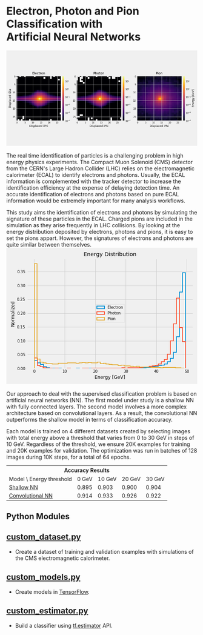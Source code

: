 # Electron, Photon and Pion Classification with <br/> Artificial Neural Networks
![](notebooks/image.png)

The real time identification of particles is a challenging problem in high energy physics experiments.
The Compact Muon Solenoid (CMS) detector from the CERN's Large Hadron Collider (LHC) relies on the electromagnetic
calorimeter (ECAL) to identify electrons and photons. Usually, the ECAL information is complemented with
the tracker detector to increase the identification efficiency at the expense of delaying detection time.
An accurate identification of electrons and photons based on pure ECAL information would be extremely
important for many analysis workflows.

This study aims the identification of electrons and photons by simulating the signature of these particles
in the ECAL. Charged pions are included in the simulation as they arise frequently in LHC collisions.
By looking at the energy distribution deposited by electrons, photons and pions, it is easy to set the
pions appart. However, the signatures of electrons and photons are quite similar between themselves.
![](notebooks/energy.png)

Our approach to deal with the supervised classification problem is based on artificial neural networks (NN).
The first model under study is a shallow NN with fully connected layers. The second model involves a more complex
architecture based on convolutional layers. As a result, the convolutional NN outperforms the shallow model
in terms of classification accuracy.

Each model is trained on 4 different datasets created by selecting images with total energy above a threshold
that varies from 0 to 30 GeV in steps of 10 GeV. Regardless of the threshold, we ensure 20K examples for training
and 20K examples for validation. The optimization was run in batches of 128 images during 10K steps, for a total of 64 epochs.

<table>
  <tr>
    <th colspan="6"><span style="font-weight:bold">Accuracy Results</span></th>
  </tr>
  <tr>
    <td>Model \ Energy threshold</td>
    <td>0 GeV</td>
    <td>10 GeV</td>
    <td>20 GeV</td>
    <td>30 GeV</td>
  </tr>
  <tr>
    <td><a href="https://github.com/jruizvar/ml-physics/blob/master/python/custom_models.py#L6-L21">Shallow NN</a></td>
    <td>0.895</td>
    <td>0.903</td>
    <td>0.900</td>
    <td>0.904</td>
  </tr>
  <tr>
    <td><a href="https://github.com/jruizvar/ml-physics/blob/master/python/custom_models.py#L24-L58">Convolutional NN</a></td>
    <td>0.914</td>
    <td>0.933</td>
    <td>0.926</td>
    <td>0.922</td>
  </tr>
</table>

## Python Modules

## [custom_dataset.py](python/custom_dataset.py)
- Create a dataset of training and validation examples with simulations of the CMS electromagnetic calorimeter.

## [custom_models.py](python/custom_models.py)
- Create models in [TensorFlow](https://www.tensorflow.org).

## [custom_estimator.py](python/custom_estimator.py)
- Build a classifier using [tf.estimator](https://www.tensorflow.org/api_docs/python/tf/estimator) API.



